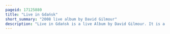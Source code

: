 ```yaml
---
pageid: 17125880
title: "Live in Gdańsk"
short_summary: "2008 live album by David Gilmour"
description: "Live in Gdańsk is a live Album by David Gilmour. It is a Part of his on an Island Project which includes an Album, Tour, Dvd, and live Album. It was released on 22 September 2008. At the same Time a Fender Stratocaster david gilmour Signature Series was released."
---
```

